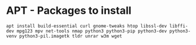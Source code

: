 # APT - Packages to install

```
apt install build-essential curl gnome-tweaks htop libssl-dev libffi-dev mpg123 mpv net-tools nmap python3 python3-pip python3-dev python3-venv python3-pil.imagetk tldr unrar w3m wget
```